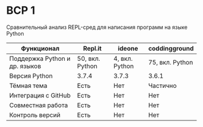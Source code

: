 # ВСР 1

Сравнительный анализ REPL-сред для написания программ на языке Python

| Функционал                    | Repl.it         | ideone         | coddingground   |
| ----------------------------- | --------------- | -------------- | --------------- |
| Поддержка Python и др. языков | 50, вкл. Python | 4, вкл. Python | 75, вкл. Python |
| Версия Python                 | 3.7.4           | 3.7.3          | 3.6.1           |
| Тёмная тема                   | Есть            | Нет            | Частично        |
| Интеграция с GitHub           | Есть            | Нет            | Нет             |
| Совместная работа             | Есть            | Нет            | Нет             |
| Контроль версий               | Есть            | Нет            | Нет             |
